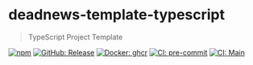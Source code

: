 # deadnews-template-typescript

> TypeScript Project Template

[![npm](https://img.shields.io/npm/v/deadnews-template-typescript?logo=npm&logoColor=white)](https://www.npmjs.com/package/deadnews-template-typescript)
[![GitHub: Release](https://img.shields.io/github/v/release/deadnews/deadnews-template-typescript?logo=github&logoColor=white)](https://github.com/deadnews/deadnews-template-typescript/releases/latest)
[![Docker: ghcr](https://img.shields.io/badge/docker-gray.svg?logo=docker&logoColor=white)](https://github.com/deadnews/deadnews-template-typescript/pkgs/container/deadnews-template-typescript)
[![CI: pre-commit](https://results.pre-commit.ci/badge/github/DeadNews/deadnews-template-typescript/main.svg)](https://results.pre-commit.ci/latest/github/DeadNews/deadnews-template-typescript/main)
[![CI: Main](https://img.shields.io/github/actions/workflow/status/deadnews/deadnews-template-typescript/main.yml?branch=main&logo=github&logoColor=white&label=main)](https://github.com/deadnews/deadnews-template-typescript/actions/workflows/main.yml)
